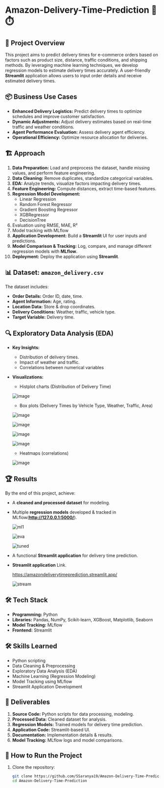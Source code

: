 # Amazon-Delivery-Time-Prediction 🚚⏱️

## 📌 Project Overview
This project aims to predict delivery times for e-commerce orders based on factors such as product size, distance, traffic conditions, and shipping methods. By leveraging machine learning techniques, we develop regression models to estimate delivery times accurately. A user-friendly **Streamlit** application allows users to input order details and receive estimated delivery times.

## 📦 Business Use Cases
- **Enhanced Delivery Logistics:** Predict delivery times to optimize schedules and improve customer satisfaction.
- **Dynamic Adjustments:** Adjust delivery estimates based on real-time traffic and weather conditions.
- **Agent Performance Evaluation:** Assess delivery agent efficiency.
- **Operational Efficiency:** Optimize resource allocation for deliveries.

## 🏗 Approach
1. **Data Preparation:** Load and preprocess the dataset, handle missing values, and perform feature engineering.
2. **Data Cleaning:** Remove duplicates, standardize categorical variables.
3. **EDA:** Analyze trends, visualize factors impacting delivery times.
4. **Feature Engineering:** Compute distances, extract time-based features.
5. **Regression Model Development:**
   - Linear Regression
   - Random Forest Regressor
   - Gradient Boosting Regressor
   - XGBRegressor
   - DecisionTree
6. Evaluation using RMSE, MAE, R²
7. Model tracking with MLflow
8. **Application Development:** Build a **Streamlit** UI for user inputs and predictions.
9. **Model Comparison & Tracking:** Log, compare, and manage different regression models with **MLflow**.
10. **Deployment:** Deploy the application using **Streamlit**.

## 📊 Dataset: `amazon_delivery.csv`
The dataset includes:
- **Order Details:** Order ID, date, time.
- **Agent Information:** Age, rating.
- **Location Data:** Store & drop coordinates.
- **Delivery Conditions:** Weather, traffic, vehicle type.
- **Target Variable:** Delivery time.

## 🔍 Exploratory Data Analysis (EDA)
- **Key Insights:**
  - Distribution of delivery times.
  - Impact of weather and traffic.
  - Correlations between numerical variables
- **Visualizations:**
  - Histplot charts (Distribution of Delivery Time)
  
  ![image](https://github.com/user-attachments/assets/eb303898-626a-49d6-b0e6-e85f29df43f8)
  - Box plots (Delivery Times by Vehicle Type, Weather, Traffic, Area)
  
  ![image](https://github.com/user-attachments/assets/260b2d3a-3797-42cf-9e0c-74d26863ca1e)

  ![image](https://github.com/user-attachments/assets/376fecbe-b645-438f-a1d8-39f21444a13c)

  ![image](https://github.com/user-attachments/assets/2da8455b-423f-44b8-af20-19ae1d6e42b5)

  ![image](https://github.com/user-attachments/assets/9292bf22-5401-4c4d-ac30-a5cb5736e577)
    
  - Heatmaps (correlations)
    
  ![image](https://github.com/user-attachments/assets/dd939e04-cf29-4a31-bc7f-74fb92a63498)



## 🏆 Results
By the end of this project, achieve:
- A **cleaned and processed dataset** for modeling.
- Multiple **regression models** developed & tracked in MLflow(**http://127.0.0.1:5000/**).
  
  ![ml1](https://github.com/user-attachments/assets/d46902d6-760c-44b2-bcb4-862a693d156c)

  ![eva](https://github.com/user-attachments/assets/e4560ebd-acc5-4d54-947d-36e25fc56619)

  ![tuned](https://github.com/user-attachments/assets/be636e5d-e8a0-4de3-9ea4-72d287e9a490)


- A functional **Streamlit application** for delivery time prediction.
- **Streamlit application** Link.
  
  https://amazondeliverytimeprediction.streamlit.app/

  ![stream](https://github.com/user-attachments/assets/fbe99815-3e5c-4378-95c0-df4768da670f)



## 🛠 Tech Stack
- **Programming:** Python
- **Libraries:** Pandas, NumPy, Scikit-learn, XGBoost, Matplotlib, Seaborn
- **Model Tracking:** MLflow
- **Frontend:** Streamlit

## 🛠 Skills Learned
- Python scripting
- Data Cleaning & Preprocessing
- Exploratory Data Analysis (EDA)
- Machine Learning (Regression Modeling)
- Model Tracking using MLflow
- Streamlit Application Development

## 📁 Deliverables
1. **Source Code:** Python scripts for data processing, modeling.
2. **Processed Data:** Cleaned dataset for analysis.
3. **Regression Models:** Trained models for delivery time prediction.
4. **Application Code:** Streamlit-based UI.
5. **Documentation:** Implementation details & results.
6. **Model Tracking:** MLflow logs and model comparisons.

## 🚀 How to Run the Project
1. Clone the repository:
   ```bash
   git clone https://github.com/SSaranya19/Amazon-Delivery-Time-Prediction.git
   cd Amazon-Delivery-Time-Prediction
